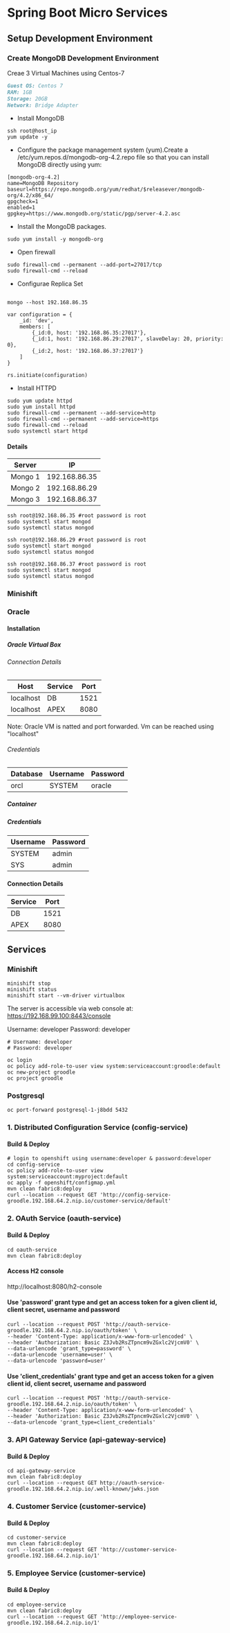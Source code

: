 # Spring Boot Micro Services

## Setup Development Environment
### Create MongoDB Development Environment

Creae 3 Virtual Machines using Centos-7

```markdown
Guest OS: Centos 7
RAM: 1GB
Storage: 20GB
Network: Bridge Adapter
```

* Install MongoDB

```shell script
ssh root@host_ip
yum update -y
```
* Configure the package management system (yum).Create a /etc/yum.repos.d/mongodb-org-4.2.repo file so that you can install MongoDB directly using yum:
```shell script
[mongodb-org-4.2]
name=MongoDB Repository
baseurl=https://repo.mongodb.org/yum/redhat/$releasever/mongodb-org/4.2/x86_64/
gpgcheck=1
enabled=1
gpgkey=https://www.mongodb.org/static/pgp/server-4.2.asc
```
* Install the MongoDB packages.
```shell script
sudo yum install -y mongodb-org
```

* Open firewall
```shell script
sudo firewall-cmd --permanent --add-port=27017/tcp
sudo firewall-cmd --reload
```
* Configurae Replica Set

```renderscript

mongo --host 192.168.86.35

var configuration = {
    _id: 'dev',
    members: [
        {_id:0, host: '192.168.86.35:27017'},
        {_id:1, host: '192.168.86.29:27017', slaveDelay: 20, priority: 0},
        {_id:2, host: '192.168.86.37:27017'}
    ]
}

rs.initiate(configuration)
```

* Install HTTPD
```shell script
sudo yum update httpd
sudo yum install httpd
sudo firewall-cmd --permanent --add-service=http
sudo firewall-cmd --permanent --add-service=https
sudo firewall-cmd --reload
sudo systemctl start httpd
```
#### Details

|Server |IP            |
|-------|--------------|
|Mongo 1|192.168.86.35 |
|Mongo 2|192.168.86.29 |
|Mongo 3|192.168.86.37 |

```shell script
ssh root@192.168.86.35 #root password is root
sudo systemctl start mongod
sudo systemctl status mongod
```
```shell script
ssh root@192.168.86.29 #root password is root
sudo systemctl start mongod
sudo systemctl status mongod
```
```shell script
ssh root@192.168.86.37 #root password is root
sudo systemctl start mongod
sudo systemctl status mongod
```

### Minishift

### Oracle

#### Installation

##### Oracle Virtual Box
###### Connection Details
|Host|Service|Port  |
|----|-------|------|
|localhost|DB|1521|
|localhost|APEX|8080|

Note: Oracle VM is natted and port forwarded. Vm can be reached using "localhost"

###### Credentials
|Database|Username|Password|
|--------|--------|--------|
|orcl|SYSTEM|oracle|

##### Container

##### Credentials
|Username|Password|
|--------|--------|
|SYSTEM|admin|
|SYS|admin|
#### Connection Details
|Service|Port|
|-------|----|
|DB|1521|
|APEX|8080|

## Services
### Minishift
```shell script
minishift stop
minishift status
minishift start --vm-driver virtualbox
```
The server is accessible via web console at:
    https://192.168.99.100:8443/console

Username: developer
Password: developer    
```
# Username: developer
# Password: developer    

oc login
oc policy add-role-to-user view system:serviceaccount:groodle:default
oc new-project groodle
oc project groodle
```

### Postgresql

```shell script
oc port-forward postgresql-1-j8bdd 5432
```

### 1. Distributed Configuration Service (config-service)
#### Build & Deploy
```shell script
# login to openshift using username:developer & password:developer 
cd config-service
oc policy add-role-to-user view system:serviceaccount:myproject:default
oc apply -f openshift/configmap.yml
mvn clean fabric8:deploy
curl --location --request GET 'http://config-service-groodle.192.168.64.2.nip.io/customer-service/default'
```
### 2. OAuth Service (oauth-service)
#### Build & Deploy
```shell script
cd oauth-service
mvn clean fabric8:deploy
```
#### Access H2 console
http://localhost:8080/h2-console
#### Use 'password' grant type and get an access token for a given client id, client secret, username and password
```shell script
curl --location --request POST 'http://oauth-service-groodle.192.168.64.2.nip.io/oauth/token' \
--header 'Content-Type: application/x-www-form-urlencoded' \
--header 'Authorization: Basic Z3Jvb2RsZTpncm9vZGxlc2VjcmV0' \
--data-urlencode 'grant_type=password' \
--data-urlencode 'username=user' \
--data-urlencode 'password=user'
```
#### Use 'client_credentials' grant type and get an access token for a given client id, client secret, username and password 
```shell script
curl --location --request POST 'http://oauth-service-groodle.192.168.64.2.nip.io/oauth/token' \
--header 'Content-Type: application/x-www-form-urlencoded' \
--header 'Authorization: Basic Z3Jvb2RsZTpncm9vZGxlc2VjcmV0' \
--data-urlencode 'grant_type=client_credentials'
```
### 3. API Gateway Service (api-gateway-service)
#### Build & Deploy
```shell script
cd api-gateway-service
mvn clean fabric8:deploy 
curl --location --request GET http://oauth-service-groodle.192.168.64.2.nip.io/.well-known/jwks.json
```
### 4. Customer Service (customer-service)
#### Build & Deploy
```shell script
cd customer-service
mvn clean fabric8:deploy 
curl --location --request GET 'http://customer-service-groodle.192.168.64.2.nip.io/1'
```

### 5. Employee Service (customer-service)
#### Build & Deploy
```shell script
cd employee-service
mvn clean fabric8:deploy 
curl --location --request GET 'http://employee-service-groodle.192.168.64.2.nip.io/1'
```